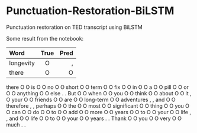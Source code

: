 # Punctuation-Restoration-BiLSTM
Punctuation restoration on TED transcript using BiLSTM 

Some result from the notebook:

| Word | True | Pred |
| :---         |     :---:      |          ---: |
| longevity | O | , |
| there | O | O |
there          O	O
is             O	O
no             O	O
short          O	O
term           O	O
fix            O	O
in             O	O
a              O	O
pill           O	O
or             O	O
anything       O	O
else           .	.
But            O	O
when           O	O
you            O	O
think          O	O
about          O	O
it             ,	O
your           O	O
friends        O	O
are            O	O
long-term      O	O
adventures     ,	,
and            O	O
therefore      ,	,
perhaps        O	O
the            O	O
most           O	O
significant    O	O
thing          O	O
you            O	O
can            O	O
do             O	O
to             O	O
add            O	O
more           O	O
years          O	O
to             O	O
your           O	O
life           ,	,
and            O	O
life           O	O
to             O	O
your           O	O
years          .	.
Thank          O	O
you            O	O
very           O	O
much           .	.
